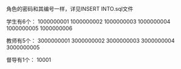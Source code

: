 角色的密码和其编号一样，详见INSERT INTO.sql文件

学生有6个：
1000000001
1000000002
1000000003
1000000004
1000000005
1000000006

教师有5个：
3000000001
3000000002
3000000003
3000000004
3000000005

督导有1个：
10001